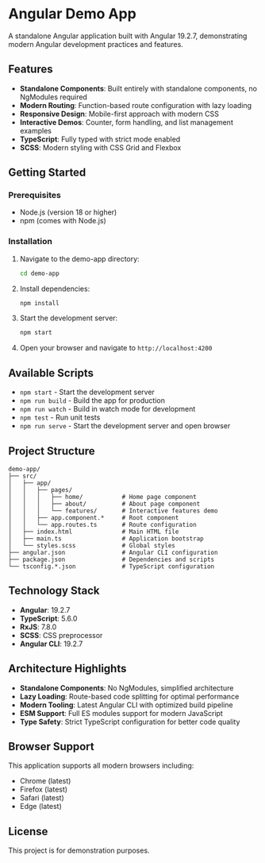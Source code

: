 # Angular Demo App

A standalone Angular application built with Angular 19.2.7, demonstrating modern Angular development practices and features.

## Features

- **Standalone Components**: Built entirely with standalone components, no NgModules required
- **Modern Routing**: Function-based route configuration with lazy loading
- **Responsive Design**: Mobile-first approach with modern CSS
- **Interactive Demos**: Counter, form handling, and list management examples
- **TypeScript**: Fully typed with strict mode enabled
- **SCSS**: Modern styling with CSS Grid and Flexbox

## Getting Started

### Prerequisites

- Node.js (version 18 or higher)
- npm (comes with Node.js)

### Installation

1. Navigate to the demo-app directory:
   ```bash
   cd demo-app
   ```

2. Install dependencies:
   ```bash
   npm install
   ```

3. Start the development server:
   ```bash
   npm start
   ```

4. Open your browser and navigate to `http://localhost:4200`

## Available Scripts

- `npm start` - Start the development server
- `npm run build` - Build the app for production
- `npm run watch` - Build in watch mode for development
- `npm test` - Run unit tests
- `npm run serve` - Start the development server and open browser

## Project Structure

```
demo-app/
├── src/
│   ├── app/
│   │   ├── pages/
│   │   │   ├── home/           # Home page component
│   │   │   ├── about/          # About page component
│   │   │   └── features/       # Interactive features demo
│   │   ├── app.component.*     # Root component
│   │   └── app.routes.ts       # Route configuration
│   ├── index.html              # Main HTML file
│   ├── main.ts                 # Application bootstrap
│   └── styles.scss             # Global styles
├── angular.json                # Angular CLI configuration
├── package.json                # Dependencies and scripts
└── tsconfig.*.json             # TypeScript configuration
```

## Technology Stack

- **Angular**: 19.2.7
- **TypeScript**: 5.6.0
- **RxJS**: 7.8.0
- **SCSS**: CSS preprocessor
- **Angular CLI**: 19.2.7

## Architecture Highlights

- **Standalone Components**: No NgModules, simplified architecture
- **Lazy Loading**: Route-based code splitting for optimal performance
- **Modern Tooling**: Latest Angular CLI with optimized build pipeline
- **ESM Support**: Full ES modules support for modern JavaScript
- **Type Safety**: Strict TypeScript configuration for better code quality

## Browser Support

This application supports all modern browsers including:
- Chrome (latest)
- Firefox (latest)
- Safari (latest)
- Edge (latest)

## License

This project is for demonstration purposes.
